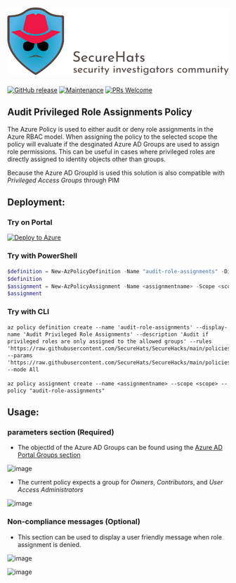 ![logo](https://github.com/SecureHats/SecureHacks/blob/main/media/securehats-banner.png)
=========
[![GitHub release](https://img.shields.io/github/release/SecureHats/Sentinel-playground.svg?style=flat-square)](https://github.com/SecureHats/SecureHacks/releases)
[![Maintenance](https://img.shields.io/maintenance/yes/2022.svg?style=flat-square)]()
[![PRs Welcome](https://img.shields.io/badge/PRs-welcome-brightgreen.svg?style=flat-square)](http://makeapullrequest.com)

## Audit Privileged Role Assignments Policy

The Azure Policy is used to either audit or deny role assignments in the Azure RBAC model.
When assigning the policy to the selected scope the policy will evaluate if the desginated Azure AD Groups are used to assign role permissions.
This can be useful in cases where privileged roles are directly assigned to identity objects other than groups.

Because the Azure AD GroupId is used this solution is also compatible with _Privileged Access Groups_ through PIM

## Deployment:

### Try on Portal

[![Deploy to Azure](http://azuredeploy.net/deploybutton.png)](https://portal.azure.com/#blade/Microsoft_Azure_Policy/CreatePolicyDefinitionBlade/uri/https%3A%2F%2Fraw.githubusercontent.com%2FSecureHats%2FSecureHacks%2Fmain%2Fpolicies%2Fgovernance%2FRoleAssignments%2Fazurepolicy.json)

### Try with PowerShell

````powershell
$definition = New-AzPolicyDefinition -Name "audit-role-assignments" -DisplayName "Audit Privileged Role Assignments" -description "Audit if privileged roles are only assigned to the allowed groups" -Policy 'https://raw.githubusercontent.com/SecureHats/SecureHacks/main/policies/governance/RoleAssignments/azurepolicy.rules.json' -Parameter 'https://raw.githubusercontent.com/SecureHats/SecureHacks/main/policies/governance/RoleAssignments/azurepolicy.parameters.json' -Mode All
$definition
$assignment = New-AzPolicyAssignment -Name <assignmentname> -Scope <scope>  -tagName <tagName> -PolicyDefinition $definition
$assignment 
````

### Try with CLI

````cli
az policy definition create --name 'audit-role-assignments' --display-name 'Audit Privileged Role Assignments' --description 'Audit if privileged roles are only assigned to the allowed groups' --rules 'https://raw.githubusercontent.com/SecureHats/SecureHacks/main/policies/governance/RoleAssignments/azurepolicy.rules.json' --params 'https://raw.githubusercontent.com/SecureHats/SecureHacks/main/policies/governance/RoleAssignments/azurepolicy.parameters.json' --mode All

az policy assignment create --name <assignmentname> --scope <scope> --policy "audit-role-assignments" 
````

## Usage:

### parameters section (Required)
- The objectId of the Azure AD Groups can be found using the [Azure AD Portal Groups section](https://aad.portal.azure.com/#blade/Microsoft_AAD_IAM/GroupsManagementMenuBlade/AllGroups)

![image](https://user-images.githubusercontent.com/72928684/134205967-65c63736-8ac7-48f2-8509-c883dbc45ec5.png)

- The current policy expects a group for _Owners_, _Contributors_, and _User Access Administrators_

 ![image](https://user-images.githubusercontent.com/72928684/134207773-9b0fa1e3-92e5-4aad-ac84-333bf8027ae3.png)

### Non-compliance messages (Optional)

- This section can be used to display a user friendly message when role assignment is denied.

![image](https://user-images.githubusercontent.com/72928684/134207028-a244923e-0cc3-43fe-8ee1-dbb98435671e.png)

![image](https://user-images.githubusercontent.com/72928684/134207510-10043e6a-cd6c-4f05-ae37-1602e29807e6.png)
